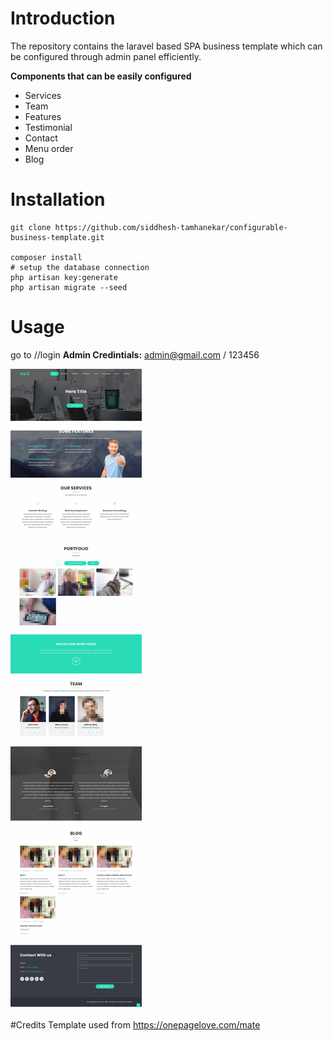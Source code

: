 # Introduction
The repository contains the laravel based SPA  business template which can be configured through admin panel efficiently.



**Components that can  be easily configured**
* Services
* Team
* Features
* Testimonial
* Contact
* Menu order
* Blog


 # Installation
```
git clone https://github.com/siddhesh-tamhanekar/configurable-business-template.git

composer install
# setup the database connection
php artisan key:generate
php artisan migrate --seed

```

# Usage
go to <domain-name>/<project-root>/login
**Admin Credintials:** admin@gmail.com / 123456


 ![GitHub Logo](/ss/frontend.jpg)

#Credits
Template used from https://onepagelove.com/mate